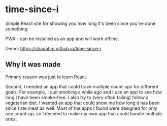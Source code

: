 # time-since-i
Simple React site for showing you how long it's been since you've done something. 

PWA - can be installed as an app and will work offline.

Demo: https://shadahm.github.io/time-since-i

## Why it was made

Primary reason was just to learn React.

Second, I needed an app that could track multiple count-ups for different goals. For example, I quit smoking a while ago and I use an app to see how long I have been smoke-free. I also try to (very often failing) follow a vegetarian diet. I wanted an app that could show me how long it has been since I ate meat as well. Most of the apps I found were designed for only one count-up, so I decided to make my own app that could handle multiple ones.

